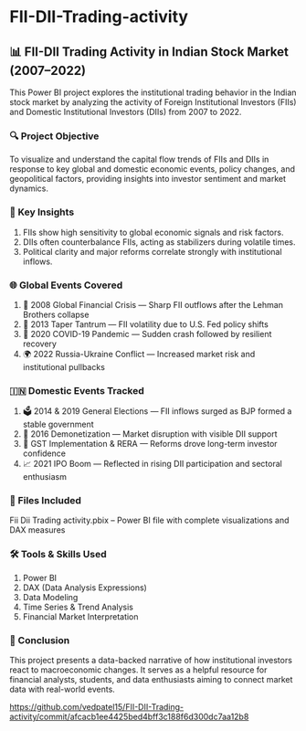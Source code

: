 # FII-DII-Trading-activity

## 📊 FII-DII Trading Activity in Indian Stock Market (2007–2022)
This Power BI project explores the institutional trading behavior in the Indian stock market by analyzing the activity of Foreign Institutional Investors (FIIs) and Domestic Institutional Investors (DIIs) from 2007 to 2022.

### 🔍 Project Objective
To visualize and understand the capital flow trends of FIIs and DIIs in response to key global and domestic economic events, policy changes, and geopolitical factors, providing insights into investor sentiment and market dynamics.

### 🧠 Key Insights
1. FIIs show high sensitivity to global economic signals and risk factors.
2. DIIs often counterbalance FIIs, acting as stabilizers during volatile times.
3. Political clarity and major reforms correlate strongly with institutional inflows.

### 🌐 Global Events Covered
1. 🏦 2008 Global Financial Crisis — Sharp FII outflows after the Lehman Brothers collapse
2. 💸 2013 Taper Tantrum — FII volatility due to U.S. Fed policy shifts
3. 🦠 2020 COVID-19 Pandemic — Sudden crash followed by resilient recovery
4. 🌍 2022 Russia-Ukraine Conflict — Increased market risk and institutional pullbacks

### 🇮🇳 Domestic Events Tracked
1. 🗳️ 2014 & 2019 General Elections — FII inflows surged as BJP formed a stable government
2. 💼 2016 Demonetization — Market disruption with visible DII support
3. 🧾 GST Implementation & RERA — Reforms drove long-term investor confidence
4. 📈 2021 IPO Boom — Reflected in rising DII participation and sectoral enthusiasm

### 📁 Files Included
Fii Dii Trading activity.pbix – Power BI file with complete visualizations and DAX measures

### 🛠️ Tools & Skills Used
1. Power BI
2. DAX (Data Analysis Expressions)
3. Data Modeling
4. Time Series & Trend Analysis
5. Financial Market Interpretation

### 📌 Conclusion
This project presents a data-backed narrative of how institutional investors react to macroeconomic changes. It serves as a helpful resource for financial analysts, students, and data enthusiasts aiming to connect market data with real-world events.


https://github.com/vedpatel15/FII-DII-Trading-activity/commit/afcacb1ee4425bed4bff3c188f6d300dc7aa12b8
